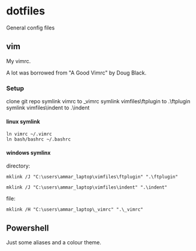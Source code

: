 # dotfiles
General config files

## vim

My vimrc. 

A lot was borrowed from "A Good Vimrc" by Doug Black.


### Setup
clone git repo
symlink vimrc to \_vimrc
symlink vimfiles\ftplugin to .\ftplugin
symlink vimfiles\indent to .\indent


#### linux symlink

    ln vimrc ~/.vimrc
    ln bash/bashrc ~/.bashrc


#### windows symlinx
directory: 

    mklink /J "C:\users\ammar_laptop\vimfiles\ftplugin" ".\ftplugin"

    mklink /J "C:\users\ammar_laptop\vimfiles\indent" ".\indent"

file: 

    mklink /H "C:\users\ammar_laptop\_vimrc" ".\_vimrc"


## Powershell
Just some aliases and a colour theme.   

